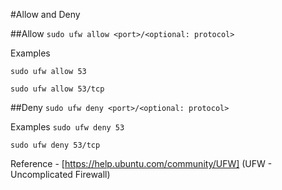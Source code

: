 #Allow and Deny 

##Allow
`sudo ufw allow <port>/<optional: protocol>`

Examples

`sudo ufw allow 53`

`sudo ufw allow 53/tcp`

##Deny
`sudo ufw deny <port>/<optional: protocol>`

Examples
`sudo ufw deny 53`

`sudo ufw deny 53/tcp`

Reference  - [https://help.ubuntu.com/community/UFW] (UFW - Uncomplicated Firewall)



